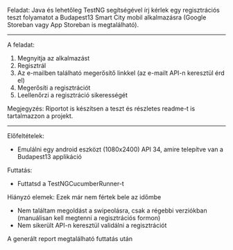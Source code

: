 Feladat:
Java és lehetőleg TestNG segítségével írj kérlek egy regisztrációs teszt folyamatot a Budapest13 Smart City mobil alkalmazásra 
(Google Storeban vagy App Storeban is megtalálható).

--------------------------------------------------------------------------------------------
A feladat:
1. Megnyitja az alkalmazást
2. Regisztrál
3. Az e-mailben található megerősítő linkkel (az e-mailt API-n keresztül érd el)
4. Megerősíti a regisztrációt
5. Leellenőrzi a regisztráció sikerességét

Megjegyzés: Riportot is készítsen a teszt és részletes readme-t is tartalmazzon a projekt.


--------------------------------------------------------------------------------------------
Előfeltételek:
- Emulálni egy android eszközt (1080x2400) API 34, amire telepítve van a Budapest13 applikáció

Futtatás:
- Futtatsd a TestNGCucumberRunner-t

Hiányzó elemek: Ezek már nem fértek bele az időmbe
- Nem találtam megoldást a swipeolásra, csak a régebbi verziókban (manuálisan kell megtenni a regisztrációs formon)
- Nem sikerült API-n keresztül validálni a regisztrációt

A generált report megtalálható futtatás után
